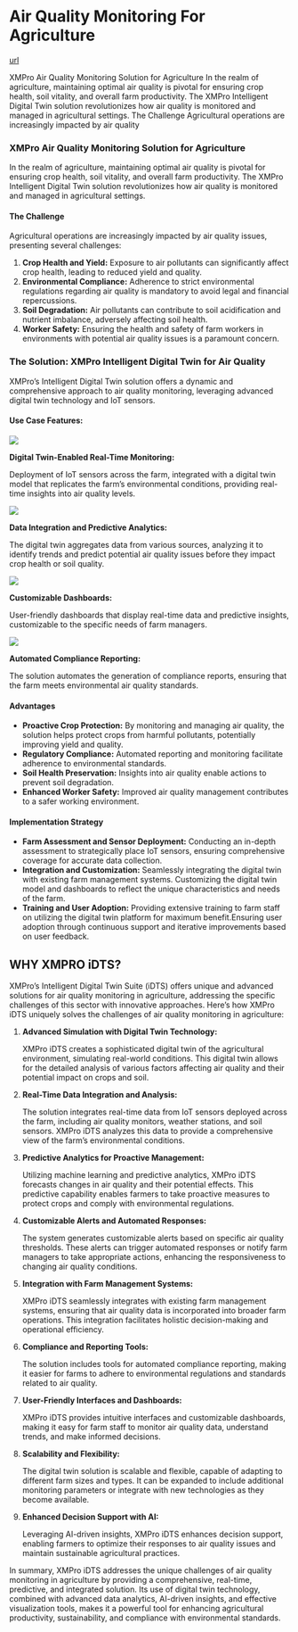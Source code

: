 # Air Quality Monitoring For Agriculture

[url](https://xmpro.com/solutions-library/agriculture,use-cases/air-quality-monitoring-for-agriculture/)

XMPro Air Quality Monitoring  Solution for Agriculture In the realm of agriculture, maintaining optimal air quality is pivotal for ensuring crop health, soil vitality, and overall farm productivity. The XMPro Intelligent Digital Twin solution revolutionizes how air quality is monitored and managed in agricultural settings. The Challenge Agricultural operations are increasingly impacted by air quality

### XMPro Air Quality Monitoring  Solution for Agriculture

In the realm of agriculture, maintaining optimal air quality is pivotal for ensuring crop health, soil vitality, and overall farm productivity. The XMPro Intelligent Digital Twin solution revolutionizes how air quality is monitored and managed in agricultural settings.

#### The Challenge

Agricultural operations are increasingly impacted by air quality issues, presenting several challenges:

1. **Crop Health and Yield:** Exposure to air pollutants can significantly affect crop health, leading to reduced yield and quality.
2. **Environmental Compliance:** Adherence to strict environmental regulations regarding air quality is mandatory to avoid legal and financial repercussions.
3. **Soil Degradation:** Air pollutants can contribute to soil acidification and nutrient imbalance, adversely affecting soil health.
4. **Worker Safety:** Ensuring the health and safety of farm workers in environments with potential air quality issues is a paramount concern.

### **The Solution: XMPro Intelligent Digital Twin for Air Quality**

XMPro’s Intelligent Digital Twin solution offers a dynamic and comprehensive approach to air quality monitoring, leveraging advanced digital twin technology and IoT sensors.

#### Use Case Features:

![](https://xmpro.com/wp-content/uploads/2022/07/Digital-Twin-Simulation.png)

**Digital Twin-Enabled Real-Time Monitoring:**

Deployment of IoT sensors across the farm, integrated with a digital twin model that replicates the farm’s environmental conditions, providing real-time insights into air quality levels.

![](https://xmpro.com/wp-content/uploads/2023/12/V2\_Predictive-Analytics.png)

**Data Integration and Predictive Analytics:**

The digital twin aggregates data from various sources, analyzing it to identify trends and predict potential air quality issues before they impact crop health or soil quality.

![](https://xmpro.com/wp-content/uploads/2023/12/Customized-Dashboards.png)

**Customizable Dashboards:**

User-friendly dashboards that display real-time data and predictive insights, customizable to the specific needs of farm managers.

![](https://xmpro.com/wp-content/uploads/2023/12/Compliance-e1703048582596.png)

**Automated Compliance Reporting:**

The solution automates the generation of compliance reports, ensuring that the farm meets environmental air quality standards.

#### Advantages

* **Proactive Crop Protection:** By monitoring and managing air quality, the solution helps protect crops from harmful pollutants, potentially improving yield and quality.
* **Regulatory Compliance:** Automated reporting and monitoring facilitate adherence to environmental standards.
* **Soil Health Preservation:** Insights into air quality enable actions to prevent soil degradation.
* **Enhanced Worker Safety:** Improved air quality management contributes to a safer working environment.

#### Implementation Strategy

* **Farm Assessment and Sensor Deployment:** Conducting an in-depth assessment to strategically place IoT sensors, ensuring comprehensive coverage for accurate data collection.
* **Integration and Customization:** Seamlessly integrating the digital twin with existing farm management systems. Customizing the digital twin model and dashboards to reflect the unique characteristics and needs of the farm.
* **Training and User Adoption:** Providing extensive training to farm staff on utilizing the digital twin platform for maximum benefit.Ensuring user adoption through continuous support and iterative improvements based on user feedback.

## WHY XMPRO iDTS?

&#x20;

XMPro’s Intelligent Digital Twin Suite (iDTS) offers unique and advanced solutions for air quality monitoring in agriculture, addressing the specific challenges of this sector with innovative approaches. Here’s how XMPro iDTS uniquely solves the challenges of air quality monitoring in agriculture:

1.  **Advanced Simulation with Digital Twin Technology:**

    XMPro iDTS creates a sophisticated digital twin of the agricultural environment, simulating real-world conditions. This digital twin allows for the detailed analysis of various factors affecting air quality and their potential impact on crops and soil.
2.  **Real-Time Data Integration and Analysis:**

    The solution integrates real-time data from IoT sensors deployed across the farm, including air quality monitors, weather stations, and soil sensors. XMPro iDTS analyzes this data to provide a comprehensive view of the farm’s environmental conditions.
3.  **Predictive Analytics for Proactive Management:**

    Utilizing machine learning and predictive analytics, XMPro iDTS forecasts changes in air quality and their potential effects. This predictive capability enables farmers to take proactive measures to protect crops and comply with environmental regulations.
4.  **Customizable Alerts and Automated Responses:**

    The system generates customizable alerts based on specific air quality thresholds. These alerts can trigger automated responses or notify farm managers to take appropriate actions, enhancing the responsiveness to changing air quality conditions.
5.  **Integration with Farm Management Systems:**

    XMPro iDTS seamlessly integrates with existing farm management systems, ensuring that air quality data is incorporated into broader farm operations. This integration facilitates holistic decision-making and operational efficiency.
6.  **Compliance and Reporting Tools:**

    The solution includes tools for automated compliance reporting, making it easier for farms to adhere to environmental regulations and standards related to air quality.
7.  **User-Friendly Interfaces and Dashboards:**

    XMPro iDTS provides intuitive interfaces and customizable dashboards, making it easy for farm staff to monitor air quality data, understand trends, and make informed decisions.
8.  **Scalability and Flexibility:**

    The digital twin solution is scalable and flexible, capable of adapting to different farm sizes and types. It can be expanded to include additional monitoring parameters or integrate with new technologies as they become available.
9.  **Enhanced Decision Support with AI:**

    Leveraging AI-driven insights, XMPro iDTS enhances decision support, enabling farmers to optimize their responses to air quality issues and maintain sustainable agricultural practices.

In summary, XMPro iDTS addresses the unique challenges of air quality monitoring in agriculture by providing a comprehensive, real-time, predictive, and integrated solution. Its use of digital twin technology, combined with advanced data analytics, AI-driven insights, and effective visualization tools, makes it a powerful tool for enhancing agricultural productivity, sustainability, and compliance with environmental standards.
